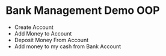 # Bank Management Demo OOP

- Create Account
- Add Money to Account
- Deposit Money From Account
- Add money to my cash from Bank Account
